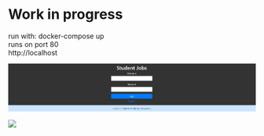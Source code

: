 # Work in progress

run with: docker-compose up  
runs on port 80  
http://localhost

![](screenshots/1.png)

![](screenshots/2.gif)
